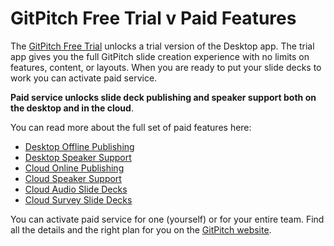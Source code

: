 # GitPitch Free Trial v Paid Features

The [GitPitch Free Trial](/free-trial.md) unlocks a trial version of the Desktop app. The trial app gives you the full GitPitch slide creation experience with no limits on features, content, or layouts. When you are ready to put your slide decks to work you can activate paid service.

**Paid service unlocks slide deck publishing and speaker support both on the desktop and in the cloud**.

You can read more about the full set of paid features here:

- [Desktop Offline Publishing](/desktop/publishing.md)
- [Desktop Speaker Support](/speaker/README.md)
- [Cloud Online Publishing](/cloud/README.md)
- [Cloud Speaker Support](/speaker/README.md)
- [Cloud Audio Slide Decks](/cloud/audio-slide-decks.md)
- [Cloud Survey Slide Decks](/cloud/survey-slide-decks.md)

You can activate paid service for one (yourself) or for your entire team. Find all the details and the right plan for you on the [GitPitch website](https://gitpitch.com/pricing).
